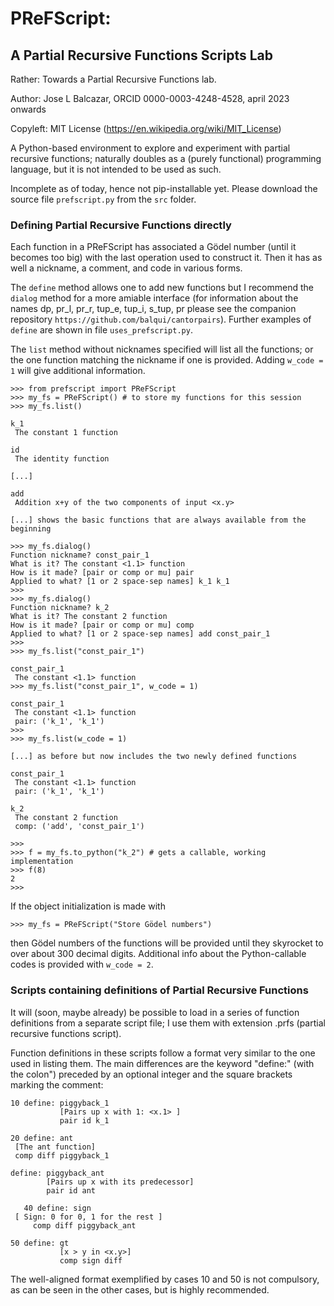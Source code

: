 # PReFScript: 
## A Partial Recursive Functions Scripts Lab

Rather: Towards a Partial Recursive Functions lab.

Author: Jose L Balcazar, ORCID 0000-0003-4248-4528, april 2023 onwards 

Copyleft: MIT License (https://en.wikipedia.org/wiki/MIT_License)

A Python-based environment to explore and experiment with partial 
recursive functions; naturally doubles as a (purely functional) 
programming language, but it is not intended to be used as such.

Incomplete as of today, hence not pip-installable yet. Please
download the source file `prefscript.py` from the `src` folder.

### Defining Partial Recursive Functions directly

Each function in a PReFScript has associated a Gödel number
(until it becomes too big) with the last operation used 
to construct it. Then it has as well a nickname, a comment, 
and code in various forms.

The `define` method allows one to add new functions but 
I recommend the `dialog` method for a more amiable interface
(for information about the names dp, pr_l, pr_r, tup_e, 
tup_i, s_tup, pr please see the companion repository 
`https://github.com/balqui/cantorpairs`). Further examples of 
`define` are shown in file `uses_prefscript.py`.

The `list` method without nicknames specified will list all 
the functions; or the one function matching the nickname if 
one is provided. Adding `w_code = 1` will give additional 
information.


```
>>> from prefscript import PReFScript
>>> my_fs = PReFScript() # to store my functions for this session
>>> my_fs.list()

k_1 
 The constant 1 function

id
 The identity function

[...]

add
 Addition x+y of the two components of input <x.y>

[...] shows the basic functions that are always available from the beginning

>>> my_fs.dialog()
Function nickname? const_pair_1
What is it? The constant <1.1> function
How is it made? [pair or comp or mu] pair
Applied to what? [1 or 2 space-sep names] k_1 k_1
>>>
>>> my_fs.dialog()
Function nickname? k_2
What is it? The constant 2 function
How is it made? [pair or comp or mu] comp
Applied to what? [1 or 2 space-sep names] add const_pair_1
>>>
>>> my_fs.list("const_pair_1")

const_pair_1
 The constant <1.1> function
>>> my_fs.list("const_pair_1", w_code = 1)

const_pair_1
 The constant <1.1> function
 pair: ('k_1', 'k_1')
>>> 
>>> my_fs.list(w_code = 1)

[...] as before but now includes the two newly defined functions

const_pair_1
 The constant <1.1> function
 pair: ('k_1', 'k_1')

k_2
 The constant 2 function
 comp: ('add', 'const_pair_1')

>>>
>>> f = my_fs.to_python("k_2") # gets a callable, working implementation
>>> f(8)
2
>>> 
```

If the object initialization is made with

```
>>> my_fs = PReFScript("Store Gödel numbers")
```

then Gödel numbers of the functions will be provided until they
skyrocket to over about 300 decimal digits. Additional info about
the Python-callable codes is provided with `w_code = 2`.


### Scripts containing definitions of Partial Recursive Functions

It will (soon, maybe already) be possible to load in a series of
function definitions from a separate script file; I use them with
extension .prfs (partial recursive functions script).

Function definitions in these scripts follow a format very similar 
to the one used in listing them. The main differences are the keyword
"define:" (with the colon") preceded by an optional integer and the
square brackets marking the comment:

```
10 define: piggyback_1
           [Pairs up x with 1: <x.1> ]
           pair id k_1

20 define: ant
 [The ant function]
 comp diff piggyback_1

define: piggyback_ant
        [Pairs up x with its predecessor]
        pair id ant

   40 define: sign
 [ Sign: 0 for 0, 1 for the rest ]
     comp diff piggyback_ant

50 define: gt
           [x > y in <x.y>]
           comp sign diff
```

The well-aligned format exemplified by cases 10 and 50 is not
compulsory, as can be seen in the other cases, but is highly
recommended.
